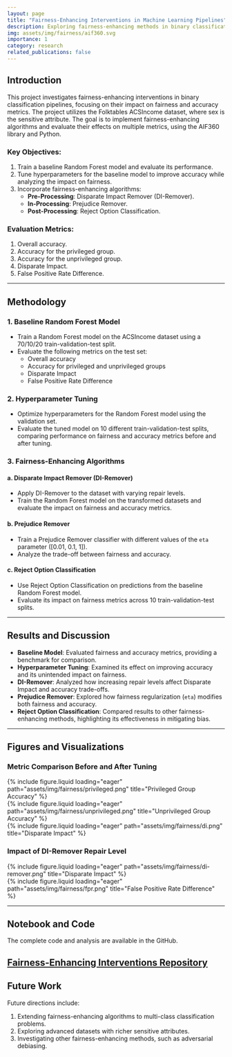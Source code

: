 ```yaml
---
layout: page
title: "Fairness-Enhancing Interventions in Machine Learning Pipelines"
description: Exploring fairness-enhancing methods in binary classification pipelines using AIF360 and Folktables datasets.
img: assets/img/fairness/aif360.svg
importance: 1
category: research
related_publications: false
---
```


## Introduction

This project investigates fairness-enhancing interventions in binary classification pipelines, focusing on their impact on fairness and accuracy metrics. The project utilizes the Folktables ACSIncome dataset, where sex is the sensitive attribute. The goal is to implement fairness-enhancing algorithms and evaluate their effects on multiple metrics, using the AIF360 library and Python.

### Key Objectives:
1. Train a baseline Random Forest model and evaluate its performance.
2. Tune hyperparameters for the baseline model to improve accuracy while analyzing the impact on fairness.
3. Incorporate fairness-enhancing algorithms:
   - **Pre-Processing**: Disparate Impact Remover (DI-Remover).
   - **In-Processing**: Prejudice Remover.
   - **Post-Processing**: Reject Option Classification.

### Evaluation Metrics:
1. Overall accuracy.
2. Accuracy for the privileged group.
3. Accuracy for the unprivileged group.
4. Disparate Impact.
5. False Positive Rate Difference.

---

## Methodology

### 1. Baseline Random Forest Model
- Train a Random Forest model on the ACSIncome dataset using a 70/10/20 train-validation-test split.
- Evaluate the following metrics on the test set:
  - Overall accuracy
  - Accuracy for privileged and unprivileged groups
  - Disparate Impact
  - False Positive Rate Difference

### 2. Hyperparameter Tuning
- Optimize hyperparameters for the Random Forest model using the validation set.
- Evaluate the tuned model on 10 different train-validation-test splits, comparing performance on fairness and accuracy metrics before and after tuning.

### 3. Fairness-Enhancing Algorithms

#### **a. Disparate Impact Remover (DI-Remover)**
- Apply DI-Remover to the dataset with varying repair levels.
- Train the Random Forest model on the transformed datasets and evaluate the impact on fairness and accuracy metrics.

#### **b. Prejudice Remover**
- Train a Prejudice Remover classifier with different values of the `eta` parameter ([0.01, 0.1, 1]).
- Analyze the trade-off between fairness and accuracy.

#### **c. Reject Option Classification**
- Use Reject Option Classification on predictions from the baseline Random Forest model.
- Evaluate its impact on fairness metrics across 10 train-validation-test splits.

---

## Results and Discussion

- **Baseline Model**: Evaluated fairness and accuracy metrics, providing a benchmark for comparison.
- **Hyperparameter Tuning**: Examined its effect on improving accuracy and its unintended impact on fairness.
- **DI-Remover**: Analyzed how increasing repair levels affect Disparate Impact and accuracy trade-offs.
- **Prejudice Remover**: Explored how fairness regularization (`eta`) modifies both fairness and accuracy.
- **Reject Option Classification**: Compared results to other fairness-enhancing methods, highlighting its effectiveness in mitigating bias.

---

## Figures and Visualizations


### Metric Comparison Before and After Tuning
<div class="row">
    <div class="col-sm-3 mt-3 mt-md-0">
        {% include figure.liquid loading="eager" path="assets/img/fairness/privileged.png" title="Privileged Group Accuracy" %}
    </div>
    <div class="col-sm-3 mt-3 mt-md-0">
        {% include figure.liquid loading="eager" path="assets/img/fairness/unprivileged.png" title="Unprivileged Group Accuracy" %}
    </div>
    <div class="col-sm-3 mt-3 mt-md-0">
        {% include figure.liquid loading="eager" path="assets/img/fairness/di.png" title="Disparate Impact" %}
    </div>
</div>

### Impact of DI-Remover Repair Level

<div class="row">
    <div class="col-sm-3 mt-3 mt-md-0">
        {% include figure.liquid loading="eager" path="assets/img/fairness/di-remover.png" title="Disparate Impact" %}
    </div>
    <div class="col-sm-3 mt-3 mt-md-0">
        {% include figure.liquid loading="eager" path="assets/img/fairness/fpr.png" title="False Positive Rate Difference" %}
    </div>
</div>


---

## Notebook and Code

The complete code and analysis are available in the GitHub.

[Fairness-Enhancing Interventions Repository](https://github.com/wonkwonlee/fairness-intervention)
---

## Future Work

Future directions include:
1. Extending fairness-enhancing algorithms to multi-class classification problems.
2. Exploring advanced datasets with richer sensitive attributes.
3. Investigating other fairness-enhancing methods, such as adversarial debiasing.